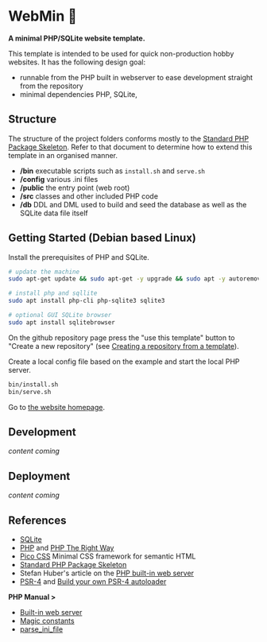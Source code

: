 # WebMin 👾

**A minimal PHP/SQLite website template.**

This template is intended to be used for quick non-production hobby websites. It has the following design goal:

* runnable from the PHP built in webserver to ease development straight from the repository
* minimal dependencies PHP,  SQLite, 

## Structure

The structure of the project folders conforms mostly to the  [Standard PHP Package Skeleton](https://github.com/php-pds/skeleton). Refer to that document to determine how to extend this template in an organised manner.

* **/bin** executable scripts such as `install.sh` and `serve.sh`
* **/config** various .ini files
* **/public** the entry point (web root)
* **/src** classes and other included PHP code
* **/db** DDL and DML used to build and seed the database as well as the SQLite data file itself

## Getting Started (Debian based Linux)

Install the prerequisites of PHP and SQLite.

```sh
# update the machine
sudo apt-get update && sudo apt-get -y upgrade && sudo apt -y autoremove --purge

# install php and sqllite
sudo apt install php-cli php-sqlite3 sqlite3

# optional GUI SQLite browser
sudo apt install sqlitebrowser
```

On the github repository page press the "use this template" button to "Create a new repository" (see [Creating a repository from a template](https://docs.github.com/en/repositories/creating-and-managing-repositories/creating-a-repository-from-a-template#creating-a-repository-from-a-template)).

Create a local config file based on the example and start the local PHP server.

```bash
bin/install.sh
bin/serve.sh
```

Go to [the website homepage](http://localhost:8080).

## Development

_content coming_

## Deployment

_content coming_

## References

* [SQLite](https://www.sqlite.org/)
* [PHP](https://www.php.net/) and [PHP The Right Way](https://phptherightway.com/)
* [Pico CSS](https://picocss.com/) Minimal CSS framework for semantic HTML
* [Standard PHP Package Skeleton](https://github.com/php-pds/skeleton)
* Stefan Huber's article on the [PHP built-in web server](https://stefanhuber.at/posts/php-builtin-webserver/)
* [PSR-4](https://www.php-fig.org/psr/psr-4/) and [Build your own PSR-4 autoloader](https://pretzelhands.com/posts/build-your-own-psr-4-autoloader/)

**PHP Manual >**

* [Built-in web server](https://www.php.net/manual/en/features.commandline.webserver.php)
* [Magic constants](https://www.php.net/manual/en/language.constants.magic.php)
* [parse_ini_file](https://www.php.net/manual/en/function.parse-ini-file.php)